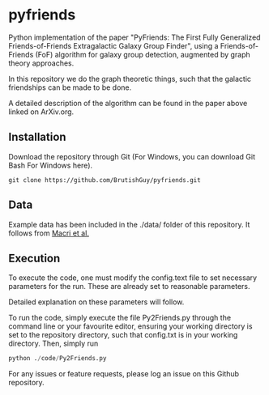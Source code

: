 # pyfriends
Python implementation of the paper "PyFriends: The First Fully Generalized Friends-of-Friends Extragalactic Galaxy Group Finder", using a Friends-of-Friends (FoF) algorithm for galaxy group detection, augmented by graph theory approaches. 

In this repository we do the graph theoretic things, such that the galactic friendships can be made to be done. 

A detailed description of the algorithm can be found in the paper above linked on ArXiv.org.

## Installation

Download the repository through Git (For Windows, you can download Git Bash For Windows here).

`git clone https://github.com/BrutishGuy/pyfriends.git`

## Data

Example data has been included in the ./data/ folder of this repository. It follows from [Macri et al.](https://ui.adsabs.harvard.edu/abs/2012yCat..21990026H/abstract) 

## Execution

To execute the code, one must modify the config.text file to set necessary parameters for the run. These are already set to reasonable parameters.

Detailed explanation on these parameters will follow.

To run the code, simply execute the file Py2Friends.py through the command line or your favourite editor, ensuring your working directory is set to the repository directory, such that config.txt is in your working directory.
Then, simply run 
```python
python ./code/Py2Friends.py
```

For any issues or feature requests, please log an issue on this Github repository.
